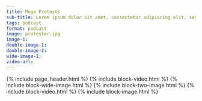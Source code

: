 ```yaml
---
title: Mega Protests
sub-title: Lorem ipsum dolor sit amet, consectetur adipiscing elit, sed do eiusmod tempor incididunt ut labore et dolore magna aliqua. 
tags: podcast
format: podcast
image: protester.jpg
image-1:
double-image-1:
double-image-2:
wide-image-1:
video-url:
---
```


{% include page_header.html %}
{% include block-video.html %}
{% include block-wide-image.html %}
{% include block-two-image.html %}
{% include block-video.html %}
{% include block-image.html %}